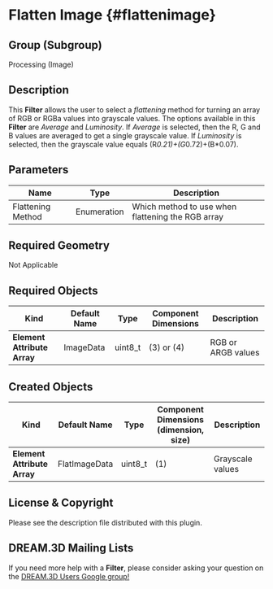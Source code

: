 Flatten Image {#flattenimage}
=============

## Group (Subgroup) ##
Processing (Image)

## Description ##
This **Filter** allows the user to select a *flattening* method for turning an array of RGB or RGBa values into grayscale values.  The options available in this **Filter** are *Average* and *Luminosity*.  If *Average* is selected, then the R, G and B values are averaged to get a single grayscale value.  If *Luminosity* is selected, then the grayscale value equals (R*0.21)+(G*0.72)+(B*0.07).

## Parameters ##
| Name | Type | Description |
|------|------|------|
| Flattening Method | Enumeration | Which method to use when flattening the RGB array |

## Required Geometry ##
Not Applicable

## Required Objects ##
| Kind | Default Name | Type | Component Dimensions | Description |
|------|--------------|-------------|---------|-----|
| **Element Attribute Array** | ImageData | uint8_t | (3) or (4) | RGB or ARGB values |

## Created Objects ##
| Kind | Default Name | Type | Component Dimensions (dimension, size) | Description |
|------|--------------|-------------|---------|-----|
| **Element Attribute Array** | FlatImageData | uint8_t | (1) | Grayscale values |


## License & Copyright ##

Please see the description file distributed with this plugin.

## DREAM.3D Mailing Lists ##

If you need more help with a **Filter**, please consider asking your question on the [DREAM.3D Users Google group!](https://groups.google.com/forum/?hl=en#!forum/dream3d-users)


